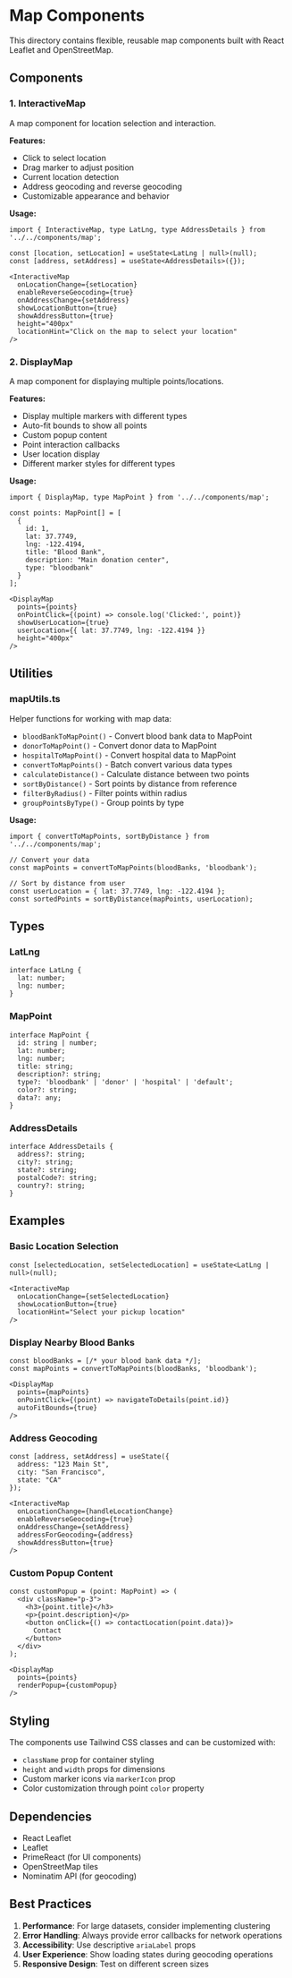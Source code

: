 # Map Components

This directory contains flexible, reusable map components built with React Leaflet and OpenStreetMap.

## Components

### 1. InteractiveMap
A map component for location selection and interaction.

**Features:**
- Click to select location
- Drag marker to adjust position
- Current location detection
- Address geocoding and reverse geocoding
- Customizable appearance and behavior

**Usage:**
```tsx
import { InteractiveMap, type LatLng, type AddressDetails } from '../../components/map';

const [location, setLocation] = useState<LatLng | null>(null);
const [address, setAddress] = useState<AddressDetails>({});

<InteractiveMap
  onLocationChange={setLocation}
  enableReverseGeocoding={true}
  onAddressChange={setAddress}
  showLocationButton={true}
  showAddressButton={true}
  height="400px"
  locationHint="Click on the map to select your location"
/>
```

### 2. DisplayMap
A map component for displaying multiple points/locations.

**Features:**
- Display multiple markers with different types
- Auto-fit bounds to show all points
- Custom popup content
- Point interaction callbacks
- User location display
- Different marker styles for different types

**Usage:**
```tsx
import { DisplayMap, type MapPoint } from '../../components/map';

const points: MapPoint[] = [
  {
    id: 1,
    lat: 37.7749,
    lng: -122.4194,
    title: "Blood Bank",
    description: "Main donation center",
    type: "bloodbank"
  }
];

<DisplayMap
  points={points}
  onPointClick={(point) => console.log('Clicked:', point)}
  showUserLocation={true}
  userLocation={{ lat: 37.7749, lng: -122.4194 }}
  height="400px"
/>
```

## Utilities

### mapUtils.ts
Helper functions for working with map data:

- `bloodBankToMapPoint()` - Convert blood bank data to MapPoint
- `donorToMapPoint()` - Convert donor data to MapPoint  
- `hospitalToMapPoint()` - Convert hospital data to MapPoint
- `convertToMapPoints()` - Batch convert various data types
- `calculateDistance()` - Calculate distance between two points
- `sortByDistance()` - Sort points by distance from reference
- `filterByRadius()` - Filter points within radius
- `groupPointsByType()` - Group points by type

**Usage:**
```tsx
import { convertToMapPoints, sortByDistance } from '../../components/map';

// Convert your data
const mapPoints = convertToMapPoints(bloodBanks, 'bloodbank');

// Sort by distance from user
const userLocation = { lat: 37.7749, lng: -122.4194 };
const sortedPoints = sortByDistance(mapPoints, userLocation);
```

## Types

### LatLng
```tsx
interface LatLng {
  lat: number;
  lng: number;
}
```

### MapPoint
```tsx
interface MapPoint {
  id: string | number;
  lat: number;
  lng: number;
  title: string;
  description?: string;
  type?: 'bloodbank' | 'donor' | 'hospital' | 'default';
  color?: string;
  data?: any;
}
```

### AddressDetails
```tsx
interface AddressDetails {
  address?: string;
  city?: string;
  state?: string;
  postalCode?: string;
  country?: string;
}
```

## Examples

### Basic Location Selection
```tsx
const [selectedLocation, setSelectedLocation] = useState<LatLng | null>(null);

<InteractiveMap
  onLocationChange={setSelectedLocation}
  showLocationButton={true}
  locationHint="Select your pickup location"
/>
```

### Display Nearby Blood Banks
```tsx
const bloodBanks = [/* your blood bank data */];
const mapPoints = convertToMapPoints(bloodBanks, 'bloodbank');

<DisplayMap
  points={mapPoints}
  onPointClick={(point) => navigateToDetails(point.id)}
  autoFitBounds={true}
/>
```

### Address Geocoding
```tsx
const [address, setAddress] = useState({
  address: "123 Main St",
  city: "San Francisco",
  state: "CA"
});

<InteractiveMap
  onLocationChange={handleLocationChange}
  enableReverseGeocoding={true}
  onAddressChange={setAddress}
  addressForGeocoding={address}
  showAddressButton={true}
/>
```

### Custom Popup Content
```tsx
const customPopup = (point: MapPoint) => (
  <div className="p-3">
    <h3>{point.title}</h3>
    <p>{point.description}</p>
    <button onClick={() => contactLocation(point.data)}>
      Contact
    </button>
  </div>
);

<DisplayMap
  points={points}
  renderPopup={customPopup}
/>
```

## Styling

The components use Tailwind CSS classes and can be customized with:

- `className` prop for container styling
- `height` and `width` props for dimensions
- Custom marker icons via `markerIcon` prop
- Color customization through point `color` property

## Dependencies

- React Leaflet
- Leaflet
- PrimeReact (for UI components)
- OpenStreetMap tiles
- Nominatim API (for geocoding)

## Best Practices

1. **Performance**: For large datasets, consider implementing clustering
2. **Error Handling**: Always provide error callbacks for network operations
3. **Accessibility**: Use descriptive `ariaLabel` props
4. **User Experience**: Show loading states during geocoding operations
5. **Responsive Design**: Test on different screen sizes
